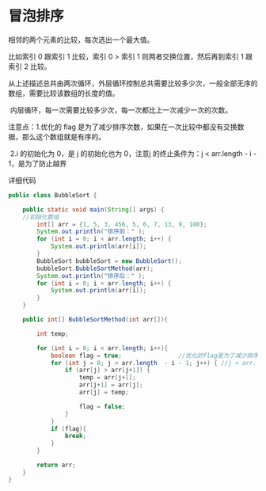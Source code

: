 # 冒泡排序

相邻的两个元素的比较，每次选出一个最大值。

比如索引 0 跟索引 1 比较，索引 0 > 索引 1 则两者交换位置，然后再到索引 1 跟索引 2 比较。

 

从上述描述总共由两次循环，外层循环控制总共需要比较多少次，一般全部无序的数组，需要比较该数组的长度的值。

​                                               内层循环，每一次需要比较多少次，每一次都比上一次减少一次的次数。

注意点：1.优化的 flag 是为了减少排序次数，如果在一次比较中都没有交换数据，那么这个数组就是有序的。

​        		2.i 的初始化为  0，是 j 的初始化也为 0，注意j 的终止条件为：j < arr.length  - i - 1，是为了防止越界



详细代码

```java
public class BubbleSort {

    public static void main(String[] args) {
    //初始化数组
        int[] arr = {1, 5, 3, 456, 5, 6, 7, 13, 9, 100};
        System.out.println("排序前：" );
        for (int i = 0; i < arr.length; i++) {
            System.out.println(arr[i]);
        }
        BubbleSort bubbleSort = new BubbleSort();
        bubbleSort.BubbleSortMethod(arr);
        System.out.println("排序后：" );
        for (int i = 0; i < arr.length; i++) {
            System.out.println(arr[i]);
        }
    }

    public int[] BubbleSortMethod(int arr[]){

        int temp;

        for (int i = 0; i < arr.length; i++){
            boolean flag = true;				//优化的flag是为了减少排序次数，如果在一次比较中都没有交换数据，那么这个数组就是有序的。
            for (int j = 0; j < arr.length  - i - 1; j++) { //j < arr.length  - i - 1，是为了防止越界
                if (arr[j] > arr[j+1]) {
                    temp = arr[j+1];
                    arr[j+1] = arr[j];
                    arr[j] = temp;

                    flag = false;
                }
            }
            if (flag){
                break;
            }
        }

        return arr;
    }
}

```

